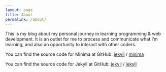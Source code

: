 ```yaml
---
layout: page
title: About
permalink: /about/
---
```


This is my blog about my personal journey in learning programming & web development. It is an outlet for me to process and communicate what I’m learning, and also an opportunity to interact with other coders.

You can find the source code for Minima at GitHub:
[jekyll][jekyll-organization] /
[minima](https://github.com/jekyll/minima)

You can find the source code for Jekyll at GitHub:
[jekyll][jekyll-organization] /
[jekyll](https://github.com/jekyll/jekyll)

[jekyll-organization]: https://github.com/jekyll
